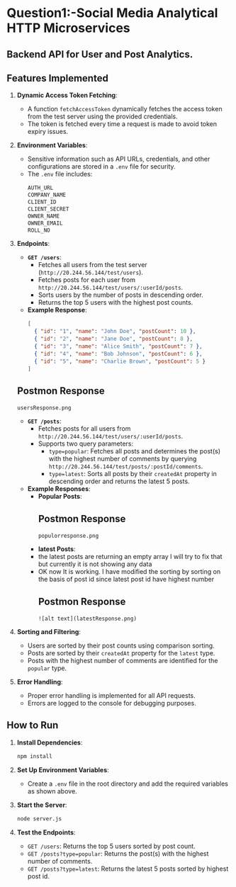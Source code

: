 # Question1:-Social Media Analytical HTTP Microservices

## Backend API for User and Post Analytics.

## Features Implemented

1. **Dynamic Access Token Fetching**:
   - A function `fetchAccessToken` dynamically fetches the access token from the test server using the provided credentials.
   - The token is fetched every time a request is made to avoid token expiry issues.

2. **Environment Variables**:
   - Sensitive information such as API URLs, credentials, and other configurations are stored in a `.env` file for security.
   - The `.env` file includes:
     ```
     AUTH_URL
     COMPANY_NAME
     CLIENT_ID
     CLIENT_SECRET
     OWNER_NAME
     OWNER_EMAIL
     ROLL_NO
     ```

3. **Endpoints**:
   - **`GET /users`**:
     - Fetches all users from the test server (`http://20.244.56.144/test/users`).
     - Fetches posts for each user from `http://20.244.56.144/test/users/:userId/posts`.
     - Sorts users by the number of posts in descending order.
     - Returns the top 5 users with the highest post counts.
   - **Example Response**:
     ```json
     [
       { "id": "1", "name": "John Doe", "postCount": 10 },
       { "id": "2", "name": "Jane Doe", "postCount": 8 },
       { "id": "3", "name": "Alice Smith", "postCount": 7 },
       { "id": "4", "name": "Bob Johnson", "postCount": 6 },
       { "id": "5", "name": "Charlie Brown", "postCount": 5 }
     ]
     ```
    ## Postmon Response
       usersResponse.png
   - **`GET /posts`**:
     - Fetches posts for all users from `http://20.244.56.144/test/users/:userId/posts`.
     - Supports two query parameters:
       - `type=popular`: Fetches all posts and determines the post(s) with the highest number of comments by querying `http://20.244.56.144/test/posts/:postId/comments`.
       - `type=latest`: Sorts all posts by their `createdAt` property in descending order and returns the latest 5 posts.
   - **Example Responses**:
     - **Popular Posts**:
       ## Postmon Response
           populorresponse.png

      - **latest Posts**:
      - the latest posts are returning an empty array I will try to fix that but currently it is not showing any data 
      - OK now It is working. I have modified the sorting by sorting on the basis of post id since latest post id have highest number 
         ## Postmon Response
            ![alt text](latestResponse.png)


4. **Sorting and Filtering**:
   - Users are sorted by their post counts using comparison sorting.
   - Posts are sorted by their `createdAt` property for the `latest` type.
   - Posts with the highest number of comments are identified for the `popular` type.

5. **Error Handling**:
   - Proper error handling is implemented for all API requests.
   - Errors are logged to the console for debugging purposes.

## How to Run

1. **Install Dependencies**:
   ```bash
   npm install
   ```

2. **Set Up Environment Variables**:
   - Create a `.env` file in the root directory and add the required variables as shown above.

3. **Start the Server**:
   ```bash
   node server.js
   ```

4. **Test the Endpoints**:
     - `GET /users`: Returns the top 5 users sorted by post count.
     - `GET /posts?type=popular`: Returns the post(s) with the highest number of comments.
     - `GET /posts?type=latest`: Returns the latest 5 posts sorted by highest post id.





